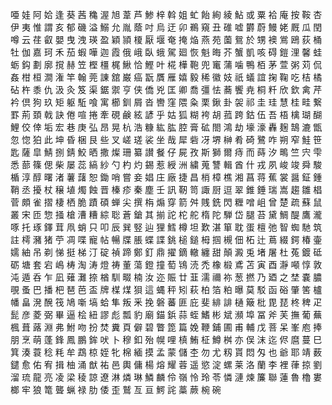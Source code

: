 唖
娃
阿
姶
逢
葵
茜
穐
渥
旭
葦
芦
鯵
梓
斡
姐
虻
飴
絢
綾
鮎
或
粟
袷
庵
按
鞍
杏
伊
夷
惟
謂
亥
郁
磯
溢
鰯
允
胤
蔭
吋
烏
迂
卯
鵜
窺
丑
碓
嘘
欝
蔚
鰻
姥
厩
瓜
閏
噂
云
荏
叡
嬰
曳
洩
瑛
盈
穎
頴
榎
厭
堰
奄
掩
焔
燕
苑
薗
鴛
於
甥
襖
鴬
鴎
荻
桶
牡
伽
嘉
珂
禾
茄
蝦
嘩
迦
霞
俄
峨
臥
蛾
駕
廻
恢
魁
晦
芥
蟹
凱
咳
碍
鎧
浬
馨
蛙
蛎
鈎
劃
廓
撹
赫
笠
樫
橿
梶
鰍
恰
鰹
叶
椛
樺
鞄
兜
竃
蒲
噛
鴨
栢
茅
萱
粥
苅
侃
姦
柑
桓
澗
潅
竿
翰
莞
諌
舘
巌
癌
翫
贋
雁
嬉
毅
稀
徽
妓
祇
蟻
誼
掬
鞠
吃
桔
橘
砧
杵
黍
仇
汲
灸
笈
渠
鋸
禦
亨
侠
僑
兇
匡
卿
喬
彊
怯
蕎
饗
尭
桐
粁
欣
欽
禽
芹
衿
倶
狗
玖
矩
躯
駈
喰
寓
櫛
釧
屑
沓
轡
窪
隈
粂
栗
鍬
卦
袈
祁
圭
珪
慧
桂
畦
繋
罫
荊
頚
戟
訣
倦
喧
捲
牽
硯
鹸
絃
諺
乎
姑
狐
糊
袴
胡
菰
跨
鈷
伍
吾
梧
檎
瑚
醐
鯉
佼
倖
垢
宏
巷
庚
弘
昂
晃
杭
浩
糠
紘
肱
腔
膏
砿
閤
鴻
劫
壕
濠
轟
麹
鵠
漉
甑
忽
惚
狛
此
坤
昏
梱
艮
些
叉
嵯
瑳
裟
坐
哉
犀
砦
冴
堺
榊
肴
碕
鷺
咋
朔
窄
鮭
笹
匙
薩
皐
鯖
捌
錆
鮫
晒
撒
燦
珊
纂
讃
餐
仔
屍
孜
斯
獅
爾
痔
而
蒔
汐
鴫
竺
宍
雫
悉
蔀
篠
偲
柴
屡
蕊
縞
紗
勺
杓
灼
錫
惹
綬
洲
繍
蒐
讐
輯
酋
什
戎
夙
峻
竣
舜
駿
楯
淳
醇
曙
渚
薯
藷
恕
鋤
哨
嘗
妾
娼
庄
廠
捷
昌
梢
樟
樵
湘
菖
蒋
蕉
裳
醤
鉦
鍾
鞘
丞
擾
杖
穣
埴
燭
蝕
晋
榛
疹
秦
塵
壬
訊
靭
笥
諏
厨
逗
翠
錐
錘
瑞
嵩
趨
雛
椙
菅
頗
雀
摺
棲
栖
脆
蹟
碩
蝉
尖
撰
栴
煽
穿
箭
舛
賎
銑
閃
糎
噌
岨
曾
楚
疏
蘇
鼠
叢
宋
匝
惣
掻
槍
漕
糟
綜
聡
蒼
鎗
其
揃
詑
柁
舵
楕
陀
騨
岱
腿
苔
黛
鯛
醍
鷹
瀧
啄
托
琢
鐸
茸
凧
蛸
只
叩
辰
巽
竪
辿
狸
鱈
樽
坦
歎
湛
箪
耽
蛋
檀
弛
智
蜘
馳
筑
註
樗
瀦
猪
苧
凋
喋
寵
帖
暢
牒
脹
蝶
諜
銚
槌
鎚
栂
掴
槻
佃
柘
辻
蔦
綴
鍔
椿
壷
嬬
紬
吊
剃
悌
挺
梯
汀
碇
禎
蹄
鄭
釘
鼎
擢
鏑
轍
纏
甜
顛
澱
兎
堵
屠
杜
菟
鍍
砥
砺
塘
套
宕
嶋
梼
淘
涛
燈
祷
董
蕩
鐙
撞
萄
鴇
涜
禿
橡
椴
鳶
苫
寅
酉
瀞
噸
惇
敦
沌
遁
呑
乍
凪
薙
灘
捺
楢
馴
畷
楠
汝
迩
賑
廿
韮
濡
禰
祢
葱
撚
乃
廼
之
埜
嚢
膿
覗
蚤
巴
播
杷
琶
芭
盃
牌
楳
煤
狽
這
蝿
秤
矧
萩
柏
箔
粕
曝
莫
駁
函
硲
肇
筈
櫨
幡
畠
溌
醗
筏
鳩
噺
塙
蛤
隼
叛
釆
挽
磐
蕃
匪
庇
斐
緋
誹
樋
簸
枇
毘
琵
柊
稗
疋
髭
彦
菱
弼
畢
逼
桧
紐
謬
彪
瓢
豹
廟
錨
鋲
蒜
蛭
鰭
彬
斌
瀕
埠
冨
斧
芙
撫
葡
蕪
楓
葺
蕗
淵
弗
鮒
吻
扮
焚
糞
頁
僻
碧
瞥
箆
篇
娩
鞭
鋪
圃
甫
輔
戊
菩
呆
峯
庖
捧
朋
烹
萌
蓬
鋒
鳳
鵬
鉾
吠
卜
穆
釦
殆
幌
哩
槙
鮪
柾
鱒
桝
亦
俣
沫
迄
侭
麿
蔓
巳
箕
湊
蓑
稔
粍
牟
鵡
椋
姪
牝
棉
緬
摸
孟
蒙
儲
杢
勿
尤
籾
貰
悶
匁
也
爺
耶
靖
薮
鑓
愈
佑
宥
揖
柚
涌
猷
祐
邑
輿
傭
楊
熔
耀
蓉
遥
慾
淀
螺
莱
洛
蘭
李
裡
葎
掠
劉
溜
琉
龍
亮
凌
梁
稜
諒
遼
淋
燐
琳
鱗
麟
伶
嶺
怜
玲
苓
憐
漣
煉
簾
聯
蓮
魯
櫓
婁
榔
牢
狼
篭
聾
蝋
禄
肋
倭
歪
鷲
亙
亘
鰐
詫
藁
蕨
椀
碗
